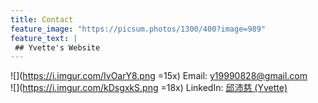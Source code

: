 ```yaml
---
title: Contact
feature_image: "https://picsum.photos/1300/400?image=989"
feature_text: |
 ## Yvette's Website
---
```


![](https://i.imgur.com/IvOarY8.png =15x)
Email: y19990828@gmail.com  
![](https://i.imgur.com/kDsgxkS.png =18x)
LinkedIn: [邱沛慈 (Yvette)](https://www.linkedin.com/in/%E6%B2%9B%E6%85%88-%E9%82%B1-14ba29227/)
